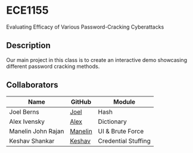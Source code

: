 # ECE1155
Evaluating Efficacy of Various Password-Cracking Cyberattacks 

## Description
Our main project in this class is to create an interactive demo showcasing different password cracking methods.

## Collaborators
| Name | GitHub | Module |
| ----------- | ----------- | ----------- |
| Joel Berns | [Joel](https://github.com/joelnberns) | Hash |
| Alex Ivensky | [Alex](https://github.com/alexivensky) | Dictionary |
| Manelin John Rajan | [Manelin](https://github.com/maj214pittedu) | UI & Brute Force |
| Keshav Shankar | [Keshav](https://github.com/keshavshankar08) | Credential Stuffing |
